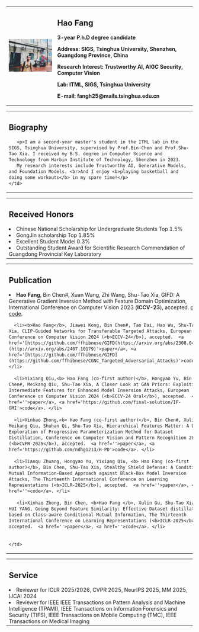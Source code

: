 
<table class="imgtable">
  <tr>
    <td width="26%">
      <img src="/IMG_2013(20221209-204634).JPG" width="100%">
    </td>
    <td width="74%">
      <h2>Hao Fang</h2>
      <p><b>3-year P.h.D degree candidate</b></p>
      <p><b>Address: SIGS, Tsinghua University, Shenzhen, Guangdong Province, China</b></p>
      <p><b>Research Interest: Trustworthy AI, AIGC Security, Computer Vision</b></p>
      <p><b>Lab: ITML, SIGS, Tsinghua University</b></p>
      <p><b>E-mail: fangh25@mails.tsinghua.edu.cn</b></p>
<!--       <p><b>[<a href="" target="_blank">Google Scholar</a>] [<a href="https://github.com/ffhInJyc" target="_blank">GitHub</a>] [<a href="" target="_blank">Semantic Scholar</a>]</b></p> -->
    </td>
  </tr>
</table>

<table class="imgtable">
  <tr>
    <td width="100%">
      <h2>Biography</h2>

       <p>I am a second-year master's student in the ITML lab in the SIGS, Tsinghua University, supervised by Prof.Bin-Chen and Prof.Shu-Tao Xia. I received my B.S. degree in Computer Science and Technology from Harbin Institute of Technology, Shenzhen in 2023.  
       My research interests include Trustworthy AI, Generative Models, and Foundation Models. <br>And I enjoy <b>playing basketball and doing some workouts</b> in my spare time!</p>
    </td>
  </tr>
</table>


<table class="imgtable">
  <tr>
    <td width="100%">
      <h2>Received Honors</h2>
<li>Chinese National Scholarship for Undergraduate Students Top 1.5%</li>
<!-- <li>First class scholarship * 3 Top 5% </li> -->
<li>GongJin scholarship Top 1.85%</li>
<!-- <li>Fang Binxing Scholarship</li> -->
<li>Excellent Student Model 0.3%</li>
<li>Outstanding Student Award for Scientific Research Commendation of Guangdong Provincial Key Laboratory</li>
<!-- <li>Provincial First Prize in the Blue Bridge Cup Program Competition</li> -->
<!-- <li>The second prize of the 17th National University Student Smart Car Competition in China Southern District</li> -->
    </td>
  </tr>
</table>

<table class="imgtable">
  <tr>
    <td width="100%">
      <h2>Publication</h2>
      <li><b>Hao Fang</b>, Bin Chen#, Xuan Wang, Zhi Wang, Shu-Tao Xia, GIFD: A Generative Gradient Inversion Method with Feature Domain Optimization, International Conference on Computer Vision 2023 (<b>ICCV-23</b>), accepted.  <a href='https://github.com/ffhibnese/GIFD(https://arxiv.org/abs/2308.04699)'>paper</a>, <a href='https://github.com/ffhibnese/GIFD'>code</a>. </li>
      
      <li><b>Hao Fang</b>, Jiawei Kong, Bin Chen#, Tao Dai, Hao Wu, Shu-Tao Xia, CLIP-Guided Networks for Transferable Targeted Attacks, European Conference on Computer Vision 2024 (<b>ECCV-24</b>), accepted.  <a href='[https://github.com/ffhibnese/GIFD(https://arxiv.org/abs/2308.04699)](http://arxiv.org/abs/2407.10179)'>paper</a>, <a href='[https://github.com/ffhibnese/GIFD](https://github.com/ffhibnese/CGNC_Targeted_Adversarial_Attacks)'>code</a>. </li>
      
      <li>Yixiang Qiu,<b> Hao Fang (co-first author)</b>, Hongyao Yu, Bin Chen#, Meikang Qiu, Shu-Tao Xia, A Closer Look at GAN Priors: Exploiting Intermediate Features for Enhanced Model Inversion Attacks, European Conference on Computer Vision 2024 (<b>ECCV-24 Oral</b>), accepted.  <a href=''>paper</a>, <a href='https://github.com/final-solution/IF-GMI'>code</a>. </li>
      
      <li>Xinhao Zhong,<b> Hao Fang (co-first author)</b>, Bin Chen#, Xulin Gu, Meikang Qiu, Shuhan Qi, Shu-Tao Xia, Hierarchical Features Matter: A Deep Exploration of Progressive Parameterization Method for Dataset Distillation, Conference on Computer Vision and Pattern Recognition 2025 (<b>CVPR-2025</b>), accepted.  <a href=''>paper</a>, <a href='https://github.com/ndhg1213/H-PD'>code</a>. </li>
      
      <li>Tianqu Zhuang, Hongyao Yu, Yixiang Qiu, <b> Hao Fang (co-first author)</b>, Bin Chen, Shu-Tao Xia, Stealthy Shield Defense: A Conditional Mutual Information-Based Approach against Black-Box Model Inversion Attacks, The Thirteenth International Conference on Learning Representations (<b>ICLR-2025</b>), accepted.  <a href=''>paper</a>, <a href=''>code</a>. </li>
      
       <li>Xinhao Zhong, Bin Chen, <b>Hao Fang </b>, Xulin Gu, Shu-Tao Xia, EN-HUI YANG, Going Beyond Feature Similarity: Effective Dataset distillation based on Class-aware Conditional Mutual Information, The Thirteenth International Conference on Learning Representations (<b>ICLR-2025</b>), accepted.  <a href=''>paper</a>, <a href=''>code</a>. </li>
      

    </td>
  </tr>
</table>


<table class="imgtable">
  <tr>
    <td width="100%">
      <h2>Service</h2>
      <li>Reviewer for ICLR 2025/2026, CVPR 2025, NeurIPS 2025, MM 2025, IJCAI 2024</li>
      <li>Reviewer for IEEE IEEE Transactions on Pattern Analysis and Machine Intelligence (TPAMI), IEEE Transactions on Information Forensics and Security (TIFS), IEEE Transactions on Mobile Computing (TMC), IEEE Transactions on Medical Imaging</li>
    </td>
  </tr>
</table>

